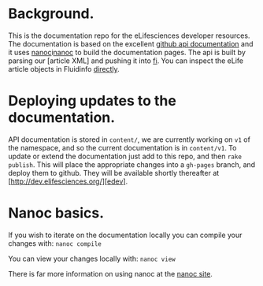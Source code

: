 # Background.

This is the documentation repo for the eLifesciences developer resources. The documentation is based on the excellent [github api documentation][gitapi] 
and it uses [nanoc]i[nanoc] to build the documentation pages. The api is built by parsing our [article XML] and pushing it into [fi]. You can inspect 
the eLife article objects in Fluidinfo [directly][efi].

[gitapi]: http://developer.github.com/v3/
[nanoc]: http://nanoc.stoneship.org/
[fi]: http://fluidinfo.com/
[efi]: https://explorer.fluidinfo.com/fluidinfo/elifesciences.org

# Deploying updates to the documentation.

API documentation is stored in `content/`, we are currently working on `v1` of the namespace, and so the current documentation is in `content/v1`. To update or extend the documentation just add to this repo, and then `rake publish`. This will place the appropriate changes into a `gh-pages` branch, and deploy them to github. They will be available shortly thereafter at [http://dev.elifesciences.org/][edev].

[edev]: http://dev.elifesciences.org/

# Nanoc basics. 

If you wish to iterate on the documentation locally you can compile your changes with:
`nanoc compile`

You can view your changes locally with:
`nanoc view`

There is far more information on using nanoc at the [nanoc site][ndocs]. 

[ndocs]: http://nanoc.stoneship.org/docs/
